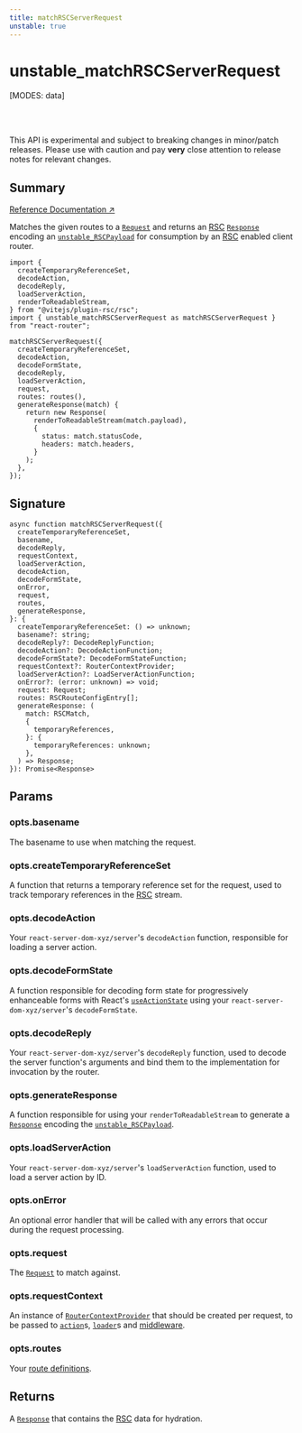 ```yaml
---
title: matchRSCServerRequest
unstable: true
---
```


# unstable_matchRSCServerRequest

<!--
⚠️ ⚠️ IMPORTANT ⚠️ ⚠️ 

Thank you for helping improve our documentation!

This file is auto-generated from the JSDoc comments in the source
code, so please edit the JSDoc comments in the file below and this
file will be re-generated once those changes are merged.

https://github.com/remix-run/react-router/blob/main/packages/react-router/lib/rsc/server.rsc.ts
-->

[MODES: data]

<br />
<br />

<docs-warning>This API is experimental and subject to breaking changes in 
minor/patch releases. Please use with caution and pay **very** close attention 
to release notes for relevant changes.</docs-warning>

## Summary

[Reference Documentation ↗](https://api.reactrouter.com/v7/variables/react_router.unstable_matchRSCServerRequest.html)

Matches the given routes to a [`Request`](https://developer.mozilla.org/en-US/docs/Web/API/Request)
and returns an [RSC](https://react.dev/reference/rsc/server-components)
[`Response`](https://developer.mozilla.org/en-US/docs/Web/API/Response)
encoding an [`unstable_RSCPayload`](https://api.reactrouter.com/v7/types/react_router.unstable_RSCPayload.html) for consumption by an [RSC](https://react.dev/reference/rsc/server-components)
enabled client router.

```tsx
import {
  createTemporaryReferenceSet,
  decodeAction,
  decodeReply,
  loadServerAction,
  renderToReadableStream,
} from "@vitejs/plugin-rsc/rsc";
import { unstable_matchRSCServerRequest as matchRSCServerRequest } from "react-router";

matchRSCServerRequest({
  createTemporaryReferenceSet,
  decodeAction,
  decodeFormState,
  decodeReply,
  loadServerAction,
  request,
  routes: routes(),
  generateResponse(match) {
    return new Response(
      renderToReadableStream(match.payload),
      {
        status: match.statusCode,
        headers: match.headers,
      }
    );
  },
});
```

## Signature

```tsx
async function matchRSCServerRequest({
  createTemporaryReferenceSet,
  basename,
  decodeReply,
  requestContext,
  loadServerAction,
  decodeAction,
  decodeFormState,
  onError,
  request,
  routes,
  generateResponse,
}: {
  createTemporaryReferenceSet: () => unknown;
  basename?: string;
  decodeReply?: DecodeReplyFunction;
  decodeAction?: DecodeActionFunction;
  decodeFormState?: DecodeFormStateFunction;
  requestContext?: RouterContextProvider;
  loadServerAction?: LoadServerActionFunction;
  onError?: (error: unknown) => void;
  request: Request;
  routes: RSCRouteConfigEntry[];
  generateResponse: (
    match: RSCMatch,
    {
      temporaryReferences,
    }: {
      temporaryReferences: unknown;
    },
  ) => Response;
}): Promise<Response>
```

## Params

### opts.basename

The basename to use when matching the request.

### opts.createTemporaryReferenceSet

A function that returns a temporary reference set for the request, used to track temporary references in the [RSC](https://react.dev/reference/rsc/server-components)
stream.

### opts.decodeAction

Your `react-server-dom-xyz/server`'s `decodeAction` function, responsible for loading a server action.

### opts.decodeFormState

A function responsible for decoding form state for progressively enhanceable forms with React's [`useActionState`](https://react.dev/reference/react/useActionState)
using your `react-server-dom-xyz/server`'s `decodeFormState`.

### opts.decodeReply

Your `react-server-dom-xyz/server`'s `decodeReply` function, used to decode the server function's arguments and bind them to the
implementation for invocation by the router.

### opts.generateResponse

A function responsible for using your `renderToReadableStream` to generate a [`Response`](https://developer.mozilla.org/en-US/docs/Web/API/Response)
encoding the [`unstable_RSCPayload`](https://api.reactrouter.com/v7/types/react_router.unstable_RSCPayload.html).

### opts.loadServerAction

Your `react-server-dom-xyz/server`'s `loadServerAction` function, used to load a server action by ID.

### opts.onError

An optional error handler that will be called with any errors that occur during the request processing.

### opts.request

The [`Request`](https://developer.mozilla.org/en-US/docs/Web/API/Request) to match against.

### opts.requestContext

An instance of [`RouterContextProvider`](../utils/RouterContextProvider) that should be created per request, to be passed to [`action`](../../start/data/route-object#action)s,
[`loader`](../../start/data/route-object#loader)s and [middleware](../../how-to/middleware).

### opts.routes

Your [route definitions](https://api.reactrouter.com/v7/types/react_router.unstable_RSCRouteConfigEntry.html).

## Returns

A [`Response`](https://developer.mozilla.org/en-US/docs/Web/API/Response)
that contains the [RSC](https://react.dev/reference/rsc/server-components)
data for hydration.

